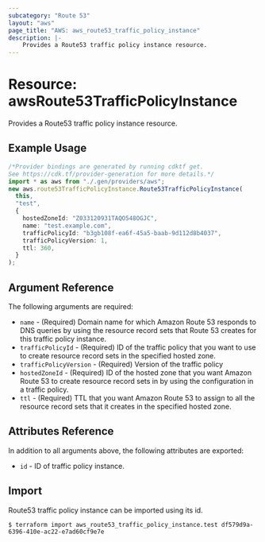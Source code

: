 ```yaml
---
subcategory: "Route 53"
layout: "aws"
page_title: "AWS: aws_route53_traffic_policy_instance"
description: |-
    Provides a Route53 traffic policy instance resource.
---
```


# Resource: awsRoute53TrafficPolicyInstance

Provides a Route53 traffic policy instance resource.

## Example Usage

```typescript
/*Provider bindings are generated by running cdktf get.
See https://cdk.tf/provider-generation for more details.*/
import * as aws from "./.gen/providers/aws";
new aws.route53TrafficPolicyInstance.Route53TrafficPolicyInstance(
  this,
  "test",
  {
    hostedZoneId: "Z033120931TAQO548OGJC",
    name: "test.example.com",
    trafficPolicyId: "b3gb108f-ea6f-45a5-baab-9d112d8b4037",
    trafficPolicyVersion: 1,
    ttl: 360,
  }
);

```

## Argument Reference

The following arguments are required:

* `name` - (Required) Domain name for which Amazon Route 53 responds to DNS queries by using the resource record sets that Route 53 creates for this traffic policy instance.
* `trafficPolicyId` - (Required) ID of the traffic policy that you want to use to create resource record sets in the specified hosted zone.
* `trafficPolicyVersion` - (Required) Version of the traffic policy
* `hostedZoneId` - (Required) ID of the hosted zone that you want Amazon Route 53 to create resource record sets in by using the configuration in a traffic policy.
* `ttl` - (Required) TTL that you want Amazon Route 53 to assign to all the resource record sets that it creates in the specified hosted zone.

## Attributes Reference

In addition to all arguments above, the following attributes are exported:

* `id` - ID of traffic policy instance.

## Import

Route53 traffic policy instance can be imported using its id.

```console
$ terraform import aws_route53_traffic_policy_instance.test df579d9a-6396-410e-ac22-e7ad60cf9e7e
```
